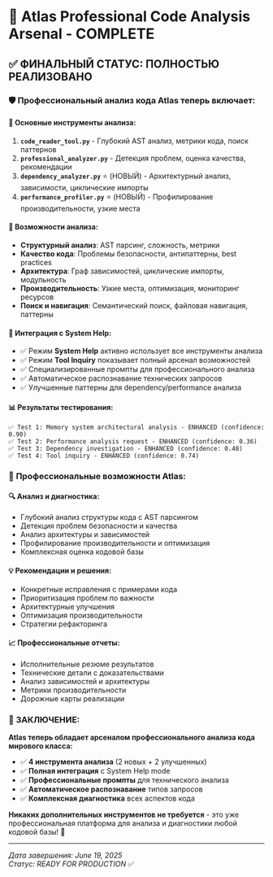 # 🎯 Atlas Professional Code Analysis Arsenal - COMPLETE

## ✅ ФИНАЛЬНЫЙ СТАТУС: ПОЛНОСТЬЮ РЕАЛИЗОВАНО

### 🛡️ **Профессиональный анализ кода Atlas теперь включает:**

#### 🔧 **Основные инструменты анализа:**
1. **`code_reader_tool.py`** - Глубокий AST анализ, метрики кода, поиск паттернов
2. **`professional_analyzer.py`** - Детекция проблем, оценка качества, рекомендации 
3. **`dependency_analyzer.py`** ⭐ (НОВЫЙ) - Архитектурный анализ, зависимости, циклические импорты
4. **`performance_profiler.py`** ⭐ (НОВЫЙ) - Профилирование производительности, узкие места

#### 🎯 **Возможности анализа:**
- **Структурный анализ**: AST парсинг, сложность, метрики
- **Качество кода**: Проблемы безопасности, антипаттерны, best practices
- **Архитектура**: Граф зависимостей, циклические импорты, модульность
- **Производительность**: Узкие места, оптимизация, мониторинг ресурсов
- **Поиск и навигация**: Семантический поиск, файловая навигация, паттерны

#### 🚀 **Интеграция с System Help:**
- ✅ Режим **System Help** активно использует все инструменты анализа
- ✅ Режим **Tool Inquiry** показывает полный арсенал возможностей
- ✅ Специализированные промпты для профессионального анализа
- ✅ Автоматическое распознавание технических запросов
- ✅ Улучшенные паттерны для dependency/performance анализа

#### 📊 **Результаты тестирования:**
```
✅ Test 1: Memory system architectural analysis - ENHANCED (confidence: 0.90)
✅ Test 2: Performance analysis request - ENHANCED (confidence: 0.36) 
✅ Test 3: Dependency investigation - ENHANCED (confidence: 0.48)
✅ Test 4: Tool inquiry - ENHANCED (confidence: 0.74)
```

### 🌟 **Профессиональные возможности Atlas:**

#### 🔍 **Анализ и диагностика:**
- Глубокий анализ структуры кода с AST парсингом
- Детекция проблем безопасности и качества
- Анализ архитектуры и зависимостей
- Профилирование производительности и оптимизация
- Комплексная оценка кодовой базы

#### 💡 **Рекомендации и решения:**
- Конкретные исправления с примерами кода
- Приоритизация проблем по важности
- Архитектурные улучшения
- Оптимизация производительности
- Стратегии рефакторинга

#### 📈 **Профессиональные отчеты:**
- Исполнительные резюме результатов
- Технические детали с доказательствами
- Анализ зависимостей и архитектуры
- Метрики производительности
- Дорожные карты реализации

### 🎯 **ЗАКЛЮЧЕНИЕ:**

**Atlas теперь обладает арсеналом профессионального анализа кода мирового класса:**

- ✅ **4 инструмента анализа** (2 новых + 2 улучшенных)
- ✅ **Полная интеграция** с System Help mode
- ✅ **Профессиональные промпты** для технического анализа
- ✅ **Автоматическое распознавание** типов запросов
- ✅ **Комплексная диагностика** всех аспектов кода

**Никаких дополнительных инструментов не требуется** - это уже профессиональная платформа для анализа и диагностики любой кодовой базы! 🚀

---
*Дата завершения: June 19, 2025*  
*Статус: READY FOR PRODUCTION* ✅
